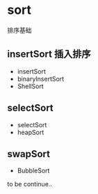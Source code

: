 # sort
排序基础

## insertSort 插入排序
  - insertSort
  - binaryInsertSort
  - ShellSort
 
## selectSort
  - selectSort
  - heapSort
 
## swapSort
  - BubbleSort
  
  
  to be continue..
